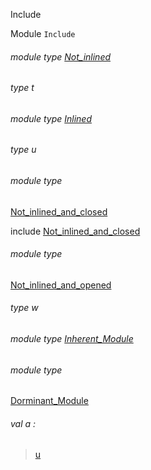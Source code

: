 Include

Module `Include`

<a id="module-type-Not_inlined"></a>

###### module type [Not_inlined](Include.module-type-Not_inlined.md)

<a id="type-t"></a>

###### type t

<a id="module-type-Inlined"></a>

###### module type [Inlined](Include.module-type-Inlined.md)

<a id="type-u"></a>

###### type u

<a id="module-type-Not_inlined_and_closed"></a>

###### module type
[Not_inlined_and_closed](Include.module-type-Not_inlined_and_closed.md)

include
[Not_inlined_and_closed](Include.module-type-Not_inlined_and_closed.md)

<a id="module-type-Not_inlined_and_opened"></a>

###### module type
[Not_inlined_and_opened](Include.module-type-Not_inlined_and_opened.md)

<a id="type-w"></a>

###### type w

<a id="module-type-Inherent_Module"></a>

###### module type [Inherent_Module](Include.module-type-Inherent_Module.md)

<a id="module-type-Dorminant_Module"></a>

###### module type
[Dorminant_Module](Include.module-type-Dorminant_Module.md)

<a id="val-a"></a>

###### val a :

> [u](#type-u)
